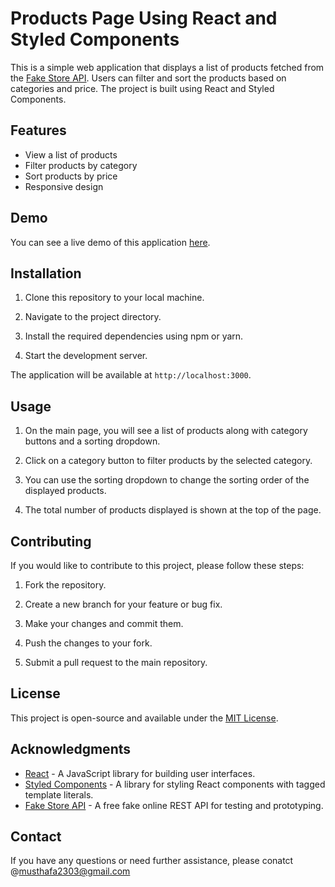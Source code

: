 # Products Page Using React and Styled Components

This is a simple web application that displays a list of products fetched from the [Fake Store API](https://fakestoreapi.com/). Users can filter and sort the products based on categories and price. The project is built using React and Styled Components.

## Features

- View a list of products
- Filter products by category
- Sort products by price
- Responsive design

## Demo

You can see a live demo of this application [here](<insert link to your deployed application if available>).

## Installation

1. Clone this repository to your local machine.


2. Navigate to the project directory.


3. Install the required dependencies using npm or yarn.


4. Start the development server.


The application will be available at `http://localhost:3000`.

## Usage

1. On the main page, you will see a list of products along with category buttons and a sorting dropdown.

2. Click on a category button to filter products by the selected category.

3. You can use the sorting dropdown to change the sorting order of the displayed products.

4. The total number of products displayed is shown at the top of the page.

## Contributing

If you would like to contribute to this project, please follow these steps:

1. Fork the repository.

2. Create a new branch for your feature or bug fix.

3. Make your changes and commit them.

4. Push the changes to your fork.

5. Submit a pull request to the main repository.

## License

This project is open-source and available under the [MIT License](LICENSE).

## Acknowledgments

- [React](https://reactjs.org/) - A JavaScript library for building user interfaces.
- [Styled Components](https://styled-components.com/) - A library for styling React components with tagged template literals.
- [Fake Store API](https://fakestoreapi.com/) - A free fake online REST API for testing and prototyping.

## Contact

If you have any questions or need further assistance, please conatct @musthafa2303@gmail.com